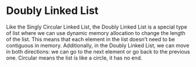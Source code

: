 # Doubly Linked List

Like the Singly Circular Linked List, the Doubly Linked List is a special type of list where we can use dynamic memory allocation to change the length of the list. This means that each element in the list doesn’t need to be contiguous in memory. Additionally, in the Doubly Linked List, we can move in both directions: we can go to the next element or go back to the previous one. Circular means the list is like a circle, it has no end.

